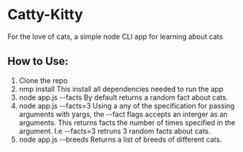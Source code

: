 # Catty-Kitty
For the love of cats, a simple node CLI app for learning about cats
## How to Use:
1. Clone the repo
2. nmp install 
  This install all dependencies needed to run the app
3. node app.js --facts
By default returns a random fact about cats.
4. node app.js --facts=3
Using a any of the specification for passing arguments with yargs, the --fact flags accepts an interger as an arguments. This
returns facts the number of times specified in the argument. I.e --facts=3 retruns 3 random facts about cats. 
5. node app.js --breeds
Returns a list of breeds of different cats. 

